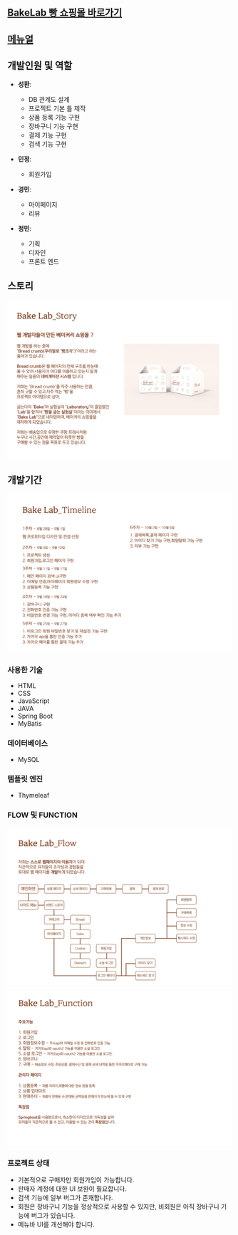 ## [BakeLab 빵 쇼핑몰 바로가기](http://ec2-3-39-22-132.ap-northeast-2.compute.amazonaws.com:8080)

## [메뉴얼](https://github.com/BlueDestinyUnit/BlueDestinyUnit/blob/main/BakeLab.pdf)

## 개발인원 및 역할

- **성환**: 
  - DB 관계도 설계
  - 프로젝트 기본 틀 제작
  - 상품 등록 기능 구현
  - 장바구니 기능 구현
  - 결제 기능 구현
  - 검색 기능 구현

- **민정**: 
  - 회원가입
  
- **경민**: 
  - 마이페이지
  - 리뷰
  
- **정민**: 
  - 기획
  - 디자인
  - 프론트 엔드


## 스토리
![이미지](https://github.com/BlueDestinyUnit/BlueDestinyUnit/blob/main/BakeLab/0002.jpg)


## 개발기간
![이미지](https://github.com/BlueDestinyUnit/BlueDestinyUnit/blob/main/BakeLab/0007.jpg)

### 사용한 기술
- HTML
- CSS
- JavaScript
- JAVA
- Spring Boot
- MyBatis

### 데이터베이스
- MySQL

### 템플릿 엔진
- Thymeleaf
### FLOW 및 FUNCTION
![이미지](https://github.com/BlueDestinyUnit/BlueDestinyUnit/blob/main/BakeLab/0003.jpg)
![이미지](https://github.com/BlueDestinyUnit/BlueDestinyUnit/blob/main/BakeLab/0004.jpg)

### 프로젝트 상태
- 기본적으로 구매자만 회원가입이 가능합니다.
- 판매자 계정에 대한 UI 보완이 필요합니다.
- 검색 기능에 일부 버그가 존재합니다.
- 회원은 장바구니 기능을 정상적으로 사용할 수 있지만, 비회원은 아직 장바구니 기능에 버그가 있습니다.
- 메뉴바 UI를 개선해야 합니다.
